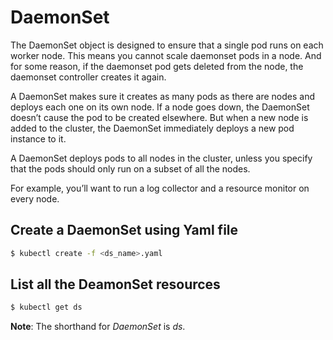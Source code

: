 # DaemonSet
The DaemonSet object is designed to ensure that a single pod runs on each worker node. This means you cannot scale daemonset pods in a node. And for some reason, if the daemonset pod gets deleted from the node, the daemonset controller creates it again.

A DaemonSet makes sure it creates as many pods as there are nodes and deploys
each one on its own node. If a node goes down, the DaemonSet doesn’t cause the pod to be created elsewhere. But when a new node is added to the cluster, the DaemonSet immediately deploys a new pod instance to it.

A DaemonSet deploys pods to all nodes in the cluster, unless you specify that the pods should only run on a subset of all the nodes.

For example, you’ll want to run a log collector and a resource monitor on every
node.

## Create a DaemonSet using Yaml file
```bash
$ kubectl create -f <ds_name>.yaml
```

## List all the DeamonSet resources
```bash
$ kubectl get ds
``` 

**Note**: The shorthand for *DaemonSet* is *ds*.
